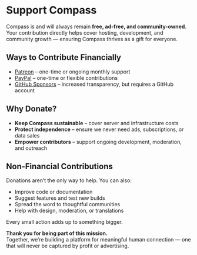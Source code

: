 # Support Compass

Compass is and will always remain **free, ad-free, and community-owned**.  
Your contribution directly helps cover hosting, development, and community growth — ensuring Compass thrives as a gift for everyone.


## Ways to Contribute Financially

- [Patreon](https://patreon.com/CompassMeet) – one-time or ongoing monthly support
- [PayPal](https://www.paypal.com/paypalme/MartinBraquet) – one-time or flexible contributions
- [GitHub Sponsors](https://github.com/sponsors/MartinBraquet) – increased transparency, but requires a GitHub account


## Why Donate?

- **Keep Compass sustainable** – cover server and infrastructure costs
- **Protect independence** – ensure we never need ads, subscriptions, or data sales
- **Empower contributors** – support ongoing development, moderation, and outreach


## Non-Financial Contributions

Donations aren’t the only way to help. You can also:
- Improve code or documentation
- Suggest features and test new builds
- Spread the word to thoughtful communities
- Help with design, moderation, or translations

Every small action adds up to something bigger.


**Thank you for being part of this mission.**  
Together, we’re building a platform for meaningful human connection — one that will never be captured by profit or advertising.
